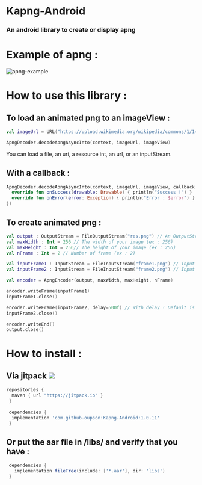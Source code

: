 # Kapng-Android 
### An android library to create or display apng

# Example of apng :

![apng-example](https://upload.wikimedia.org/wikipedia/commons/1/14/Animated_PNG_example_bouncing_beach_ball.png)

# How to use this library :

## To load an animated png to an imageView : 
```kotlin
val imageUrl = URL("https://upload.wikimedia.org/wikipedia/commons/1/14/Animated_PNG_example_bouncing_beach_ball.png")

ApngDecoder.decodeApngAsyncInto(context, imageUrl, imageView)
```

You can load a file, an uri, a resource int, an url, or an inputStream.

## With a callback :
```kotlin
ApngDecoder.decodeApngAsyncInto(context, imageUrl, imageView, callback = object : ApngDecoder.Callback {
  override fun onSuccess(drawable: Drawable) { println("Success !") }
  override fun onError(error: Exception) { println("Error : $error") }
})
```

## To create animated png :

```kotlin
val output : OutputStream = FileOutputStream("res.png") // An OutputStream (ex : a FileOutputStream)
val maxWidth : Int = 256 // The width of your image (ex : 256)
val maxHeight : Int = 256// The height of your image (ex : 256)
val nFrame : Int = 2 // Number of frame (ex : 2)

val inputFrame1 : InputStream = FileInputStream("frame1.png") // Input stream of your frame 1 (ex : a FileInputStream)
val inputFrame2 : InputStream = FileInputStream("frame2.png") // Input stream of your frame 2 (ex : a FileInputStream)

val encoder = ApngEncoder(output, maxWidth, maxHeight, nFrame)

encoder.writeFrame(inputFrame1)
inputFrame1.close()

encoder.writeFrame(inputFrame2, delay=500f) // With delay ! Default is 1000ms
inputFrame2.close()

encoder.writeEnd()
output.close()
```

# How to install :
## Via jitpack   [![](https://jitpack.io/v/oupson/Kapng-Android.svg)](https://jitpack.io/#oupson/Kapng-Android)
```gradle
repositories {
  maven { url "https://jitpack.io" }
 }
 
 dependencies {
  implementation 'com.github.oupson:Kapng-Android:1.0.11'
 }
 ```
 
 ## Or put the aar file in /libs/ and verify that you have :
 ```gradle
  dependencies {
    implementation fileTree(include: ['*.aar'], dir: 'libs')
  }
